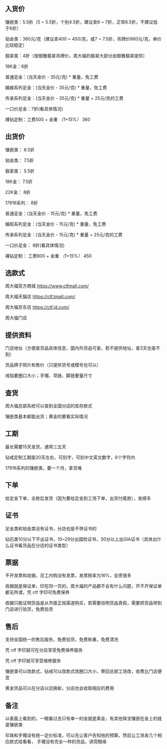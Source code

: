## 入货价

镶嵌类：5.5折（5 ~ 5.5折，个别4.5折，建议卖6 ~ 7折，正常6.5折，不建议低于6折）  

铂金类：360元/克（建议卖400 ~ 450/克，或7 ~ 7.5折，吊牌价660元/克，单价比较稳定） 

翡翠类：4折（按御雅翡翠吊牌价，周大福的翡翠大部分由御雅翡翠提供） 

18K金：6折  

普通足金：(当天金价 - 35元/克) * 重量，免工费  
 
婚嫁系列足金：(当天金价 - 35元/克) * 重量，免工费  
 
传承系列足金：(当天金价 - 35元/克) * 重量 + 25元/克的工费  
 
一口价足金：7折(看具体情况)    
            
裸钻定制：工费500 + 金重 *（1+15%）* 360


## 出货价

镶嵌类： 6.5折  

铂金类： 7.5折  

翡翠类： 5.5折

18K金： 7.5折  

22K金： 8折

17916系列： 8折

普通足金：(当天金价 - 15元/克) * 重量，免工费

婚假系列足金：(当天金价 - 15元/克) * 重量，免工费

传承系列足金：(当天金价 - 15元/克) * 重量 + 25元/克的工费

一口价足金： 8折(看具体情况)
      
裸钻定制： 工费800 + 金重 *（1+15%）* 450        


## 选款式

周大福官方商城 https://www.ctfmall.com/

周大福天猫店 https://ctf.tmall.com/

周大福京东店 https://ctf.jd.com/

周大福门店


## 提供资料

门店地址（方便查货品具体信息，国内外货品可查，若不提供地址，查3天也查不到）

货品牌子照片和售价（只提供货号或模号也可以）

戒指要圈口大小；手镯、项链、脚链要量尺寸


## 查货

周大福总部系统可以查到全国分店的库存款式

镶嵌类基本都能出货；黄金的要看实际情况


## 工期

最长需要15天发货，通常三五天

钻戒定制工期是20天左右，可刻字，可刻中文英文数字，6个字符内

17916系列的镶嵌类，要一个月，拿货难


## 下单

给定金下单，全款后发货（因为要给定金到工场下单，出货付尾款），发顺丰


## 证书

足金类和铂金类没有证书，分店也是不带证书的

钻石类10分以下不出证书，10~29分出国检证书，30分以上出GIA证书（具体出什么证书看货品在分店的证书类型）


## 票据

不开发票和收据，员工内购没有发票，发票税率为16%，会贵很多

收据就是保证单，印在同一页的，周大福的产品都不会有什么问题，开不开保证单都无所谓，凭 ctf 字印可免费保养

收据只能证明货品是从市面正规渠道购买，若需要验明货品真假，需要把货品带到门店进行验货，免费验货


## 售后

支持全国统一的售后服务，免费验货，免费称重，免费清洗

凭 ctf 字印就可在分店享受免费保养服务

凭 ctf 字印就可享受维修服务

镶嵌类可以改款式，钻戒可以改款式改圈口大小，寄回总部工场改，收费比门店便宜

黄金货品可以在分店以旧换新，分店也会收取相应的费用


## 备注

以表面上看到的，一眼看过去只有单一的金就是素金，有其他珠宝镶嵌在金上的就是镶嵌类

珍珠和手镯没有统一定价标准，可以先让客户告知他的预算，然后让工场发几个相应款式给看看，
手镯没有完全一样的货品，讲究眼缘